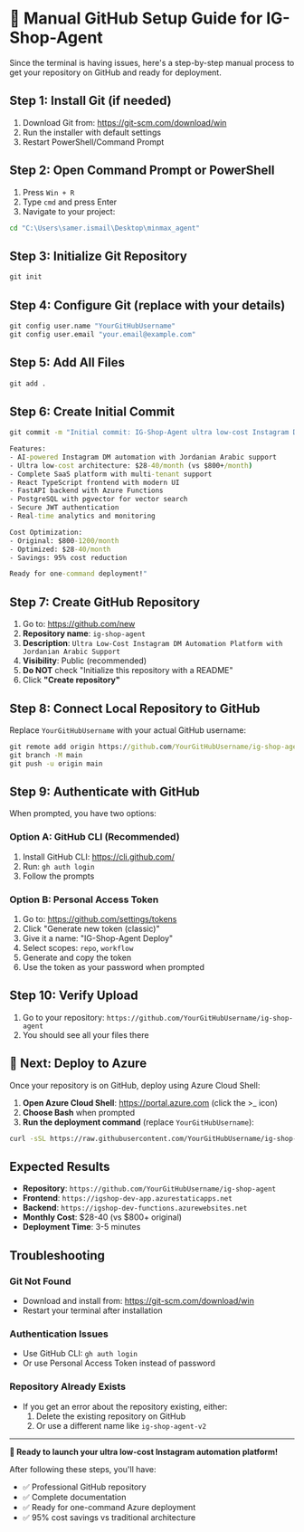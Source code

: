 # 🚀 Manual GitHub Setup Guide for IG-Shop-Agent

Since the terminal is having issues, here's a step-by-step manual process to get your repository on GitHub and ready for deployment.

## Step 1: Install Git (if needed)
1. Download Git from: https://git-scm.com/download/win
2. Run the installer with default settings
3. Restart PowerShell/Command Prompt

## Step 2: Open Command Prompt or PowerShell
1. Press `Win + R`
2. Type `cmd` and press Enter
3. Navigate to your project:
```cmd
cd "C:\Users\samer.ismail\Desktop\minmax_agent"
```

## Step 3: Initialize Git Repository
```cmd
git init
```

## Step 4: Configure Git (replace with your details)
```cmd
git config user.name "YourGitHubUsername"
git config user.email "your.email@example.com"
```

## Step 5: Add All Files
```cmd
git add .
```

## Step 6: Create Initial Commit
```cmd
git commit -m "Initial commit: IG-Shop-Agent ultra low-cost Instagram DM automation platform

Features:
- AI-powered Instagram DM automation with Jordanian Arabic support
- Ultra low-cost architecture: $28-40/month (vs $800+/month)
- Complete SaaS platform with multi-tenant support
- React TypeScript frontend with modern UI
- FastAPI backend with Azure Functions
- PostgreSQL with pgvector for vector search
- Secure JWT authentication
- Real-time analytics and monitoring

Cost Optimization:
- Original: $800-1200/month
- Optimized: $28-40/month
- Savings: 95% cost reduction

Ready for one-command deployment!"
```

## Step 7: Create GitHub Repository
1. Go to: https://github.com/new
2. **Repository name**: `ig-shop-agent`
3. **Description**: `Ultra Low-Cost Instagram DM Automation Platform with Jordanian Arabic Support`
4. **Visibility**: Public (recommended)
5. **Do NOT** check "Initialize this repository with a README"
6. Click **"Create repository"**

## Step 8: Connect Local Repository to GitHub
Replace `YourGitHubUsername` with your actual GitHub username:
```cmd
git remote add origin https://github.com/YourGitHubUsername/ig-shop-agent.git
git branch -M main
git push -u origin main
```

## Step 9: Authenticate with GitHub
When prompted, you have two options:

### Option A: GitHub CLI (Recommended)
1. Install GitHub CLI: https://cli.github.com/
2. Run: `gh auth login`
3. Follow the prompts

### Option B: Personal Access Token
1. Go to: https://github.com/settings/tokens
2. Click "Generate new token (classic)"
3. Give it a name: "IG-Shop-Agent Deploy"
4. Select scopes: `repo`, `workflow`
5. Generate and copy the token
6. Use the token as your password when prompted

## Step 10: Verify Upload
1. Go to your repository: `https://github.com/YourGitHubUsername/ig-shop-agent`
2. You should see all your files there

## 🎉 Next: Deploy to Azure

Once your repository is on GitHub, deploy using Azure Cloud Shell:

1. **Open Azure Cloud Shell**: https://portal.azure.com (click the >_ icon)
2. **Choose Bash** when prompted
3. **Run the deployment command** (replace `YourGitHubUsername`):

```bash
curl -sSL https://raw.githubusercontent.com/YourGitHubUsername/ig-shop-agent/main/deploy-minimal.sh | bash -s -- dev
```

## Expected Results
- **Repository**: `https://github.com/YourGitHubUsername/ig-shop-agent`
- **Frontend**: `https://igshop-dev-app.azurestaticapps.net`
- **Backend**: `https://igshop-dev-functions.azurewebsites.net`
- **Monthly Cost**: $28-40 (vs $800+ original)
- **Deployment Time**: 3-5 minutes

## Troubleshooting

### Git Not Found
- Download and install from: https://git-scm.com/download/win
- Restart your terminal after installation

### Authentication Issues
- Use GitHub CLI: `gh auth login`
- Or use Personal Access Token instead of password

### Repository Already Exists
- If you get an error about the repository existing, either:
  1. Delete the existing repository on GitHub
  2. Or use a different name like `ig-shop-agent-v2`

---

**🚀 Ready to launch your ultra low-cost Instagram automation platform!**

After following these steps, you'll have:
- ✅ Professional GitHub repository
- ✅ Complete documentation
- ✅ Ready for one-command Azure deployment
- ✅ 95% cost savings vs traditional architecture 